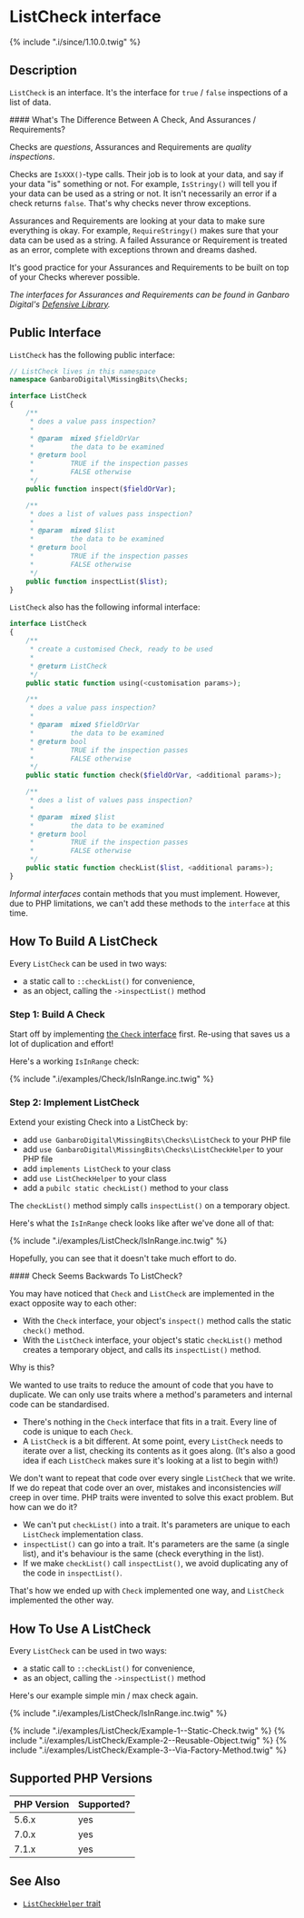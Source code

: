 # ListCheck interface

{% include ".i/since/1.10.0.twig" %}

## Description

`ListCheck` is an interface. It's the interface for `true` / `false` inspections of a list of data.

<div class="callout info" markdown="1">
#### What's The Difference Between A Check, And Assurances / Requirements?

Checks are _questions_, Assurances and Requirements are _quality inspections_.

Checks are `IsXXX()`-type calls. Their job is to look at your data, and say if your data "is" something or not. For example, `IsStringy()` will tell you if your data can be used as a string or not. It isn't necessarily an error if a check returns `false`. That's why checks never throw exceptions.

Assurances and Requirements are looking at your data to make sure everything is okay. For example, `RequireStringy()` makes sure that your data can be used as a string. A failed Assurance or Requirement is treated as an error, complete with exceptions thrown and dreams dashed.

It's good practice for your Assurances and Requirements to be built on top of your Checks wherever possible.

_The interfaces for Assurances and Requirements can be found in Ganbaro Digital's [Defensive Library](https://ganbarodigital.github.io/php-mv-defensive/)._
</div>

## Public Interface

`ListCheck` has the following public interface:

```php
// ListCheck lives in this namespace
namespace GanbaroDigital\MissingBits\Checks;

interface ListCheck
{
    /**
     * does a value pass inspection?
     *
     * @param  mixed $fieldOrVar
     *         the data to be examined
     * @return bool
     *         TRUE if the inspection passes
     *         FALSE otherwise
     */
    public function inspect($fieldOrVar);

    /**
     * does a list of values pass inspection?
     *
     * @param  mixed $list
     *         the data to be examined
     * @return bool
     *         TRUE if the inspection passes
     *         FALSE otherwise
     */
    public function inspectList($list);
}
```

`ListCheck` also has the following informal interface:

```php
interface ListCheck
{
    /**
     * create a customised Check, ready to be used
     *
     * @return ListCheck
     */
    public static function using(<customisation params>);

    /**
     * does a value pass inspection?
     *
     * @param  mixed $fieldOrVar
     *         the data to be examined
     * @return bool
     *         TRUE if the inspection passes
     *         FALSE otherwise
     */
    public static function check($fieldOrVar, <additional params>);

    /**
     * does a list of values pass inspection?
     *
     * @param  mixed $list
     *         the data to be examined
     * @return bool
     *         TRUE if the inspection passes
     *         FALSE otherwise
     */
    public static function checkList($list, <additional params>);
}
```

_Informal interfaces_ contain methods that you must implement. However, due to PHP limitations, we can't add these methods to the `interface` at this time.

## How To Build A ListCheck

Every `ListCheck` can be used in two ways:

* a static call to `::checkList()` for convenience,
* as an object, calling the `->inspectList()` method

### Step 1: Build A Check

Start off by implementing [the `Check` interface](Check.class.html) first. Re-using that saves us a lot of duplication and effort!

Here's a working `IsInRange` check:

{% include ".i/examples/Check/IsInRange.inc.twig" %}

### Step 2: Implement ListCheck

Extend your existing Check into a ListCheck by:

* add `use GanbaroDigital\MissingBits\Checks\ListCheck` to your PHP file
* add `use GanbaroDigital\MissingBits\Checks\ListCheckHelper` to your PHP file
* add `implements ListCheck` to your class
* add `use ListCheckHelper` to your class
* add a `pubilc static checkList()` method to your class

The `checkList()` method simply calls `inspectList()` on a temporary object.

Here's what the `IsInRange` check looks like after we've done all of that:

{% include ".i/examples/ListCheck/IsInRange.inc.twig" %}

Hopefully, you can see that it doesn't take much effort to do.

<div class="callout info" markdown="1">
#### Check Seems Backwards To ListCheck?

You may have noticed that `Check` and `ListCheck` are implemented in the exact opposite way to each other:

* With the `Check` interface, your object's `inspect()` method calls the static `check()` method.
* With the `ListCheck` interface, your object's static `checkList()` method creates a temporary object, and calls its `inspectList()` method.

Why is this?

We wanted to use traits to reduce the amount of code that you have to duplicate. We can only use traits where a method's parameters and internal code can be standardised.

* There's nothing in the `Check` interface that fits in a trait. Every line of code is unique to each `Check`.
* A `ListCheck` is a bit different. At some point, every `ListCheck` needs to iterate over a list, checking its contents as it goes along. (It's also a good idea if each `ListCheck` makes sure it's looking at a list to begin with!)

We don't want to repeat that code over every single `ListCheck` that we write. If we do repeat that code over an over, mistakes and inconsistencies *will* creep in over time. PHP traits were invented to solve this exact problem. But how can we do it?

* We can't put `checkList()` into a trait. It's parameters are unique to each `ListCheck` implementation class.
* `inspectList()` can go into a trait. It's parameters are the same (a single list), and it's behaviour is the same (check everything in the list).
* If we make `checkList()` call `inspectList()`, we avoid duplicating any of the code in `inspectList()`.

That's how we ended up with `Check` implemented one way, and `ListCheck` implemented the other way.
</div>

## How To Use A ListCheck

Every `ListCheck` can be used in two ways:

* a static call to `::checkList()` for convenience,
* as an object, calling the `->inspectList()` method

Here's our example simple min / max check again.

{% include ".i/examples/ListCheck/IsInRange.inc.twig" %}

{% include ".i/examples/ListCheck/Example-1--Static-Check.twig" %}
{% include ".i/examples/ListCheck/Example-2--Reusable-Object.twig" %}
{% include ".i/examples/ListCheck/Example-3--Via-Factory-Method.twig" %}

## Supported PHP Versions

PHP Version | Supported?
------------|-----------
5.6.x | yes
7.0.x | yes
7.1.x | yes

## See Also

* [`ListCheckHelper` trait](ListCheckHelper.trait.html)